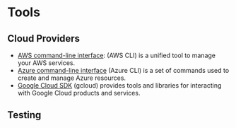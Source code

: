 # Tools

## Cloud Providers

* [AWS command-line interface](cloud-providers.md#aws-cli): (AWS CLI) is a unified tool to manage your AWS services.
* [Azure command-line interface](cloud-providers.md#azure-cli) (Azure CLI) is a set of commands used to create and manage Azure resources.
* [Google Cloud SDK](cloud-providers.md#google-cloud-sdk) (gcloud) provides tools and libraries for interacting with Google Cloud products and services.

## Testing

